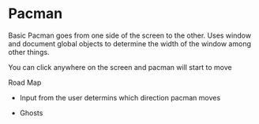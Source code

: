 # Pacman
Basic Pacman goes from one side of the screen to the other. Uses window and document global objects to determine the width of the window among other things.

You can click anywhere on the screen and pacman will start to move

Road Map

* Input from the user determins which direction pacman moves

* Ghosts
